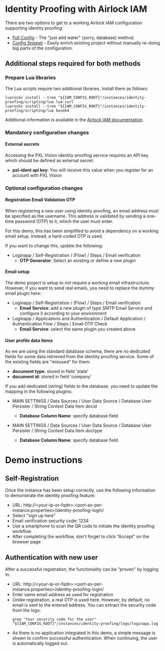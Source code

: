 # Identity Proofing with Airlock IAM

There are two options to get to a working Airlock IAM configuration supporting identity proofing:

- [Full Config](/full-config) - The "just add water" (sorry, database) method.
- [Config Snippet](/snippet) - Easily enrich existing project without manually re-doing big parts of the configuration.


## Additional steps required for both methods

### Prepare Lua libraries

The Lua scripts require two additional libraries. Install them as follows:
```console
luarocks install --tree "${IAM_CONFIG_ROOT}"/instances/identity-proofing/scripting/lua lua-curl
luarocks install --tree "${IAM_CONFIG_ROOT}"/instances/identity-proofing/scripting/lua base64
```

Additional information is available in the [Airlock IAM documentation](https://docs.airlock.com/iam/latest/#data/1709045025978.html).


### Mandatory configuration changes

#### External secrets

Accessing the PXL Vision identity proofing service requires an API key which should be defined as external secret:

- **pxl-ident api key**: You will receive this value when you register for an account with PXL Vision


### Optional configuration changes

#### Registration Email Validation OTP

When registering a new user using identity proofing, an email address must be specified as the username. This address is validated by sending a one-time password (OTP) to it, which the user must enter.

For this demo, this has been simplified to avoid a dependency on a working email setup. Instead, a hard-coded OTP is used.

If you want to change this, update the following:

- Loginapp / Self-Registration / (Flow) / Steps / Email verification
    - **OTP Generator**: Select an existing or define a new plugin


#### Email setup

The demo project is setup to not require a working email infrastructure. However, if you want to send real emails, you need to replace the dummy email plugin here:

- Loginapp / Self-Registration / (Flow) / Steps / Email verification
    - **Email Service**: add a new plugin of type SMTP Email Service and configure it according to your environment
- Loginapp / Applications and Authentication / Default Application / Authentication Flow / Steps / Email OTP Check
    - **Email Service**: select the same plugin you created above


#### User profile data items

As we are using the standard database schema, there are no dedicated fields for some data retrieved from the identity proofing service. Some of the existing fields are "misused" for them:

- **document type**: stored in field 'state'
- **document id**: stored in field 'company'

If you add dedicated (string) fields to the database, you need to update the mapping in the following plugins:

- MAIN SETTINGS / Data Sources / User Data Source / Database User Persister / String Context Data Item docid
    - **Database Column Name**: specify database field

- MAIN SETTINGS / Data Sources / User Data Source / Database User Persister / String Context Data Item doctype
    - **Database Column Name**: specify database field


# Demo instructions

## Self-Registration

Once the instance has been setup correctly, use the following information to demonstrate the identity proofing feature:

- URL: http://\<your-ip-or-fqdn\>:\<port-as-per-instance.properties\>/identity-proofing-login/
- Select "sign up here"
- Email verification security code: 1234
- Use a smartphone to scan the QR code to initiate the identity proofing workflow
- After completing the workflow, don't forget to click "Accept" on the browser page


## Authentication with new user

After a successful registration, the functionality can be "proven" by logging in:

- URL: http://\<your-ip-or-fqdn\>:\<port-as-per-instance.properties\>/identity-proofing-login/
- Enter same email address as used for registration
- Unlike registration, a real OTP is used here. However, by default, no email is sent to the entered address. You can extract the security code from the logs:
    ```console
    grep "Your security code for the user" "${IAM_CONFIG_ROOT}"/instances/identity-proofing/logs/loginapp.log
    ```
- As there is no application integrated in this demo, a simple message is shown to confirm successful authentication. When continuing, the user is automatically logged out.

